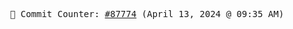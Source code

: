 <p align="center">
    <samp>
        📮 Commit Counter: <a href="https://github.com/Javascript-void0/Javascript-void0/commits/main">#87774</a> (April 13, 2024 @ 09:35 AM)
    </samp>
</p>